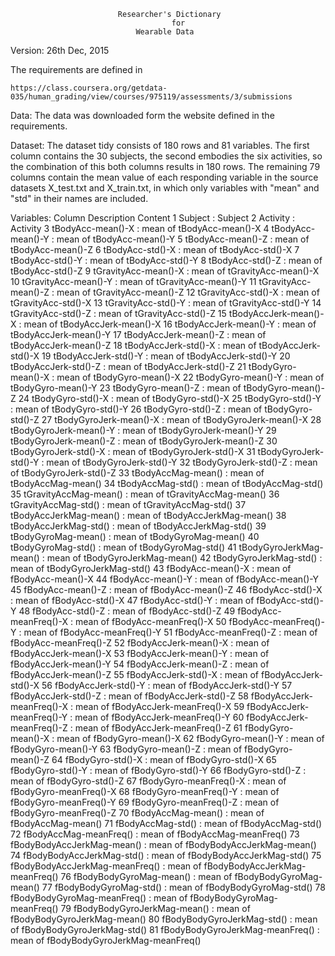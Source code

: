 							Researcher's Dictionary
										for
								Wearable Data
	
Version: 26th Dec, 2015	
								
The requirements are defined in 

	https://class.coursera.org/getdata-035/human_grading/view/courses/975119/assessments/3/submissions
	
Data:
The data was downloaded form the website defined in the requirements.

Dataset:
The dataset tidy consists of 180 rows and 81 variables. The first column contains the 30 subjects, the 
second embodies the six activities, so the combination of this both columns results in 180 rows. The 
remaining 79 columns contain the mean value of each responding variable in the source datasets
X_test.txt and X_train.txt, in which only variables with "mean" and "std" in their names are included.

Variables:
Column Description Content
1 Subject :  Subject
2 Activity :  Activity
3 tBodyAcc-mean()-X :  mean of tBodyAcc-mean()-X
4 tBodyAcc-mean()-Y :  mean of tBodyAcc-mean()-Y
5 tBodyAcc-mean()-Z :  mean of tBodyAcc-mean()-Z
6 tBodyAcc-std()-X :  mean of tBodyAcc-std()-X
7 tBodyAcc-std()-Y :  mean of tBodyAcc-std()-Y
8 tBodyAcc-std()-Z :  mean of tBodyAcc-std()-Z
9 tGravityAcc-mean()-X :  mean of tGravityAcc-mean()-X
10 tGravityAcc-mean()-Y :  mean of tGravityAcc-mean()-Y
11 tGravityAcc-mean()-Z :  mean of tGravityAcc-mean()-Z
12 tGravityAcc-std()-X :  mean of tGravityAcc-std()-X
13 tGravityAcc-std()-Y :  mean of tGravityAcc-std()-Y
14 tGravityAcc-std()-Z :  mean of tGravityAcc-std()-Z
15 tBodyAccJerk-mean()-X :  mean of tBodyAccJerk-mean()-X
16 tBodyAccJerk-mean()-Y :  mean of tBodyAccJerk-mean()-Y
17 tBodyAccJerk-mean()-Z :  mean of tBodyAccJerk-mean()-Z
18 tBodyAccJerk-std()-X :  mean of tBodyAccJerk-std()-X
19 tBodyAccJerk-std()-Y :  mean of tBodyAccJerk-std()-Y
20 tBodyAccJerk-std()-Z :  mean of tBodyAccJerk-std()-Z
21 tBodyGyro-mean()-X :  mean of tBodyGyro-mean()-X
22 tBodyGyro-mean()-Y :  mean of tBodyGyro-mean()-Y
23 tBodyGyro-mean()-Z :  mean of tBodyGyro-mean()-Z
24 tBodyGyro-std()-X :  mean of tBodyGyro-std()-X
25 tBodyGyro-std()-Y :  mean of tBodyGyro-std()-Y
26 tBodyGyro-std()-Z :  mean of tBodyGyro-std()-Z
27 tBodyGyroJerk-mean()-X :  mean of tBodyGyroJerk-mean()-X
28 tBodyGyroJerk-mean()-Y :  mean of tBodyGyroJerk-mean()-Y
29 tBodyGyroJerk-mean()-Z :  mean of tBodyGyroJerk-mean()-Z
30 tBodyGyroJerk-std()-X :  mean of tBodyGyroJerk-std()-X
31 tBodyGyroJerk-std()-Y :  mean of tBodyGyroJerk-std()-Y
32 tBodyGyroJerk-std()-Z :  mean of tBodyGyroJerk-std()-Z
33 tBodyAccMag-mean() :  mean of tBodyAccMag-mean()
34 tBodyAccMag-std() :  mean of tBodyAccMag-std()
35 tGravityAccMag-mean() :  mean of tGravityAccMag-mean()
36 tGravityAccMag-std() :  mean of tGravityAccMag-std()
37 tBodyAccJerkMag-mean() :  mean of tBodyAccJerkMag-mean()
38 tBodyAccJerkMag-std() :  mean of tBodyAccJerkMag-std()
39 tBodyGyroMag-mean() :  mean of tBodyGyroMag-mean()
40 tBodyGyroMag-std() :  mean of tBodyGyroMag-std()
41 tBodyGyroJerkMag-mean() :  mean of tBodyGyroJerkMag-mean()
42 tBodyGyroJerkMag-std() :  mean of tBodyGyroJerkMag-std()
43 fBodyAcc-mean()-X :  mean of fBodyAcc-mean()-X
44 fBodyAcc-mean()-Y :  mean of fBodyAcc-mean()-Y
45 fBodyAcc-mean()-Z :  mean of fBodyAcc-mean()-Z
46 fBodyAcc-std()-X :  mean of fBodyAcc-std()-X
47 fBodyAcc-std()-Y :  mean of fBodyAcc-std()-Y
48 fBodyAcc-std()-Z :  mean of fBodyAcc-std()-Z
49 fBodyAcc-meanFreq()-X :  mean of fBodyAcc-meanFreq()-X
50 fBodyAcc-meanFreq()-Y :  mean of fBodyAcc-meanFreq()-Y
51 fBodyAcc-meanFreq()-Z :  mean of fBodyAcc-meanFreq()-Z
52 fBodyAccJerk-mean()-X :  mean of fBodyAccJerk-mean()-X
53 fBodyAccJerk-mean()-Y :  mean of fBodyAccJerk-mean()-Y
54 fBodyAccJerk-mean()-Z :  mean of fBodyAccJerk-mean()-Z
55 fBodyAccJerk-std()-X :  mean of fBodyAccJerk-std()-X
56 fBodyAccJerk-std()-Y :  mean of fBodyAccJerk-std()-Y
57 fBodyAccJerk-std()-Z :  mean of fBodyAccJerk-std()-Z
58 fBodyAccJerk-meanFreq()-X :  mean of fBodyAccJerk-meanFreq()-X
59 fBodyAccJerk-meanFreq()-Y :  mean of fBodyAccJerk-meanFreq()-Y
60 fBodyAccJerk-meanFreq()-Z :  mean of fBodyAccJerk-meanFreq()-Z
61 fBodyGyro-mean()-X :  mean of fBodyGyro-mean()-X
62 fBodyGyro-mean()-Y :  mean of fBodyGyro-mean()-Y
63 fBodyGyro-mean()-Z :  mean of fBodyGyro-mean()-Z
64 fBodyGyro-std()-X :  mean of fBodyGyro-std()-X
65 fBodyGyro-std()-Y :  mean of fBodyGyro-std()-Y
66 fBodyGyro-std()-Z :  mean of fBodyGyro-std()-Z
67 fBodyGyro-meanFreq()-X :  mean of fBodyGyro-meanFreq()-X
68 fBodyGyro-meanFreq()-Y :  mean of fBodyGyro-meanFreq()-Y
69 fBodyGyro-meanFreq()-Z :  mean of fBodyGyro-meanFreq()-Z
70 fBodyAccMag-mean() :  mean of fBodyAccMag-mean()
71 fBodyAccMag-std() :  mean of fBodyAccMag-std()
72 fBodyAccMag-meanFreq() :  mean of fBodyAccMag-meanFreq()
73 fBodyBodyAccJerkMag-mean() :  mean of fBodyBodyAccJerkMag-mean()
74 fBodyBodyAccJerkMag-std() :  mean of fBodyBodyAccJerkMag-std()
75 fBodyBodyAccJerkMag-meanFreq() :  mean of fBodyBodyAccJerkMag-meanFreq()
76 fBodyBodyGyroMag-mean() :  mean of fBodyBodyGyroMag-mean()
77 fBodyBodyGyroMag-std() :  mean of fBodyBodyGyroMag-std()
78 fBodyBodyGyroMag-meanFreq() :  mean of fBodyBodyGyroMag-meanFreq()
79 fBodyBodyGyroJerkMag-mean() :  mean of fBodyBodyGyroJerkMag-mean()
80 fBodyBodyGyroJerkMag-std() :  mean of fBodyBodyGyroJerkMag-std()
81 fBodyBodyGyroJerkMag-meanFreq() :  mean of fBodyBodyGyroJerkMag-meanFreq()
